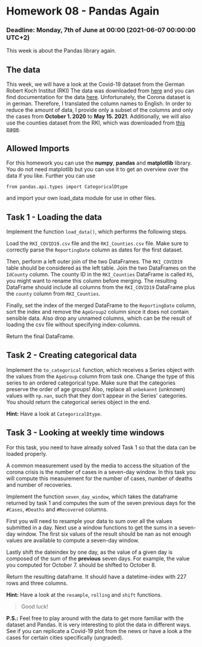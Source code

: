 # Homework 08 - Pandas Again

### Deadline: Monday, 7th of June at 00:00 (2021-06-07 00:00:00 UTC+2)

This week is about the Pandas library again. 

## The data
This week, we will have a look at the Covid-19 dataset from the German Robert Koch Institut (RKI)
The data was downloaded from [here](https://npgeo-corona-npgeo-de.hub.arcgis.com/datasets/dd4580c810204019a7b8eb3e0b329dd6_0/data?orderBy=AnzahlFall&selectedAttribute=Geschlecht) and 
you can find documentation for the data [here](https://www.arcgis.com/home/item.html?id=dd4580c810204019a7b8eb3e0b329dd6).
Unfortunately, the Corona dataset is in german. Therefore, I translated the column names to English.
In order to reduce the amount of data, I provide only a subset of the columns and only the cases from **October 1. 2020** to **May 15. 2021**.
Additionally, we will also use the counties dataset from the RKI, which was downloaded from 
[this page](https://npgeo-corona-npgeo-de.hub.arcgis.com/datasets/917fc37a709542548cc3be077a786c17_0?geometry=4.510%2C51.414%2C13.189%2C52.598).

## Allowed Imports
For this homework you can use the **numpy**, **pandas** and **matplotlib** library.
You do not need matplotlib but you can use it to get an overview over the data if you like.
Further you can use

    from pandas.api.types import CategoricalDtype

and import your own load_data module for use in other files.

## Task 1 - Loading the data
Implement the function `load_data()`, which performs the following steps.

Load the `RKI_COVID19.csv` file and the `RKI_Counties.csv` file. 
Make sure to correctly parse the `ReportingDate` column as dates for the first dataset.

Then, perform a left outer join of the two DataFrames. The `RKI_COVID19` table should be considered as the left table.
Join the two DataFrames on the `IdCounty` column. The county ID in the `RKI_Counties` DataFrame is called `RS`,
you might want to rename this column before merging. 
The resulting DataFrame should include all columns from the `RKI_COVID19`
DataFrame plus the `county` column from `RKI_Counties`.

Finally, set the index of the merged DataFrame to the `ReportingDate` column, sort the index and remove the `AgeGroup2`
column since it does not contain sensible data. Also drop any unnamed columns, which can be the result of 
loading the csv file without specifying index-columns.

Return the final DataFrame.

## Task 2 - Creating categorical data
Implement the `to_categorical` function, which receives a Series object with the values from the `AgeGroup` column
from task one. Change the type of this series to an ordered categorical type. Make sure that the categories preserve the order of age groups! Also, replace all `unbekannt` (unknown) values with `np.nan`, such that they don't appear in the Series' categories. 
You should return the categorical series object in the end.  

**Hint:** Have a look at `CategoricalDtype`.

## Task 3 - Looking at weekly time windows

For this task, you need to have already solved Task 1 so that the data can be loaded properly.  

A common measurement used by the media to access the situation of the corona crisis is the number of cases in a seven-day window.
In this task you will compute this measurement for the number of cases, number of deaths and number of recoveries.  

Implement the function `seven_day_window`, which takes the dataframe returned by task 1 and computes the sum of the seven previous
days for the `#Cases`, `#Deaths` and `#Recovered` columns.  

First you will need to resample your data to sum over all the values submitted in a day.
Next use a window functions to get the sums in a seven-day window. The first six values of the result should be nan as not enough values are available to compute a seven-day window.  

Lastly shift the dateindex by one day, as the value of a given day is composed of the sum of the **previous** seven days. 
For example, the value you computed for October 7. should be shifted to October 8.  

Return the resulting dataframe. It should have a datetime-index with 227 rows and three columns.

**Hint:** Have a look at the  `resample`, `rolling` and `shift` functions.

> Good luck!

**P.S.:** Feel free to play around with the data to get more familiar with the dataset and Pandas. 
It is very interesting to plot the data in different ways.
See if you can replicate a Covid-19 plot from the news or have a look a the cases for certain cities specifically (ungraded).
